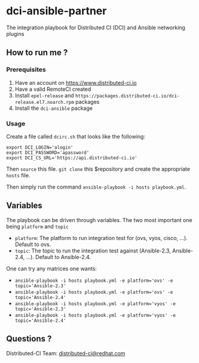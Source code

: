 # dci-ansible-partner

The integration playbook for Distributed CI (DCI) and Ansible networking plugins

## How to run me ?

### Prerequisites

1. Have an account on https://www.distributed-ci.io
2. Have a valid RemoteCI created
3. Install `epel-release` and `https://packages.distributed-ci.io/dci-release.el7.noarch.rpm` packages
4. Install the `dci-ansible` package


### Usage

Create a file called `dcirc.sh` that looks like the following:

```
export DCI_LOGIN='alogin'
export DCI_PASSWORD='apassword'
export DCI_CS_URL='https://api.distributed-ci.io'
```

Then `source` this file. `git clone` this $repository and create the appropriate `hosts` file.

Then simply run the command `ansible-playbook -i hosts playbook.yml`.


## Variables

The playbook can be driven through variables. The two most important one being `platform` and `topic`

  * `platform`: The platform to run integration test for (ovs, vyos, cisco, ...). Default to ovs.
  * `topic`: The topic to run the integration test against (Ansible-2.3, Ansible-2.4, ...). Default to Ansible-2.4.

One can try any matrices one wants:

  * `ansible-playbook -i hosts playbook.yml -e platform='ovs' -e topic='Ansible-2.3'`
  * `ansible-playbook -i hosts playbook.yml -e platform='ovs' -e topic='Ansible-2.4'`
  * `ansible-playbook -i hosts playbook.yml -e platform='vyos' -e topic='Ansible-2.3'`
  * `ansible-playbook -i hosts playbook.yml -e platform='vyos' -e topic='Ansible-2.4'`

## Questions ?

Distributed-CI Team:  <distributed-ci@redhat.com>
